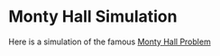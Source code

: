 # Monty Hall Simulation

Here is a simulation of the famous [Monty Hall Problem](https://betterexplained.com/articles/understanding-the-monty-hall-problem/)
